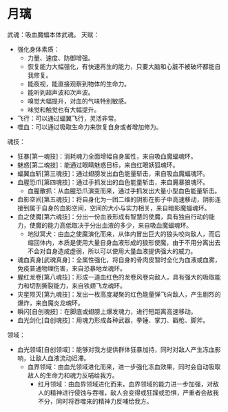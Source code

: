# 月璃

武魂：吸血魔蝠本体武魂。
天赋：
* 强化身体素质：
    * 力量、速度、防御增强。
    * 恢复能力大幅强化，有快速再生的能力，只要大脑和心脏不被破坏都能自我修复。
    * 能夜视，能直接观察到物体的生命力。
    * 能听到超声波和次声波。
    * 嗅觉大幅提升，对血的气味特别敏感。
    * 味觉和触觉也有大幅提升。
* 飞行：可以通过蝠翼飞行，灵活非常。
* 噬血：可以通过吸取生命力来恢复自身或者增加修为。

魂技：
* 狂暴[第一魂技]：消耗魂力全面增幅自身属性，来自吸血魔蝠魂环。
* 魅惑[第二魂技]：能通过眼睛魅惑目标，来自红眼妖狐魂环。
* 蝠翼血斩[第三魂技]：通过翅膀发出血色能量斩击，来自吸血魔蝠魂环。
* 血腥恐爪[第四魂技]：通过手抓发出的血色能量斩击，来自魔暴狼魂环。
    * 血腥散抓：从血腥恐爪演变而来，通过手抓发出大量小型血色能量斩击。
* 血影空间[第五魂技]：将自身化为一团二维的阴影在影子中高速移动，阴影连接到属于自身的血影空间，空间的大小与实力相关，来自暗影魔蝠魂环。
* 血之使魔[第六魂技]：分出一份血液形成有智慧的使魔，具有独自行动的能力，使魔的能力高低取决于分出血液的多少，来自吸血魔蝠魂环。
    * 地狱冥犬：由血之使魔演化而来，从体内冒出巨大的狼头咬向敌人，而后缩回体内，本质是使用大量自身血液形成的狼形使魔，由于不用分离出去不会对自身造成虚弱，所以可以使用大量血液提供强大的威力。
* 魂血真身[武魂真身]：全属性强化，将自身的骨肉皮暂时全化为血液或血雾，免疫普通物理伤害，来自恐暴地龙魂环。
* 腥红龙卷[第八魂技]：形成一道血红色的龙卷风卷向敌人，具有强大的吸取能力和切割撕裂能力，来自铁翅飞龙魂环。
* 灾星陨灭[第九魂技]：发出一枚高度凝聚的红色能量弹飞向敌人，产生剧烈的爆炸，来自魔炎龙魂环。
* 瞬闪[自创魂技]：在脚底或翅膀上爆发魂力，进行短距离高速移动。
* 血光剑化[自创魂技]：用魂力形成各种武器，拳锤、掌刀、戳枪、脚斧。

领域：
* 血光领域[自创领域]：能够对我方提供群体狂暴加持，同时对敌人产生冻血影响，让敌人血液流动迟滞。
    * 血界领域：由血光领域进化而来，进一步强化冻血效果，同时会自动吸取敌人的生命力和魂力反哺给我方。
        * 红月领域：由血界领域进化而来，血界领域的能力进一步加强，对敌人的精神进行侵蚀与吞噬，敌人会变得或狂躁或恐惧，严重者会敌我不分，同时将吞噬来的精神力反哺给我方。
